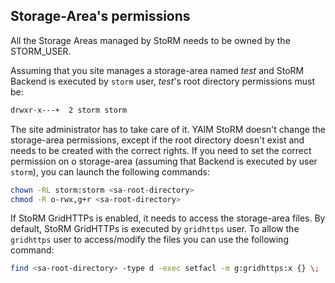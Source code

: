## Storage-Area's permissions

All the Storage Areas managed by StoRM needs to be owned by the STORM\_USER.

Assuming that you site manages a storage-area named _test_ and StoRM Backend is executed by ```storm``` user, _test_'s root directory permissions must be:

```bash
drwxr-x---+  2 storm storm
```

The site administrator has to take care of it. YAIM StoRM doesn't change the storage-area permissions, except if the root directory doesn't exist and needs to be created with the correct rights.
If you need to set the correct permission on o storage-area (assuming that Backend is executed by user ```storm```), you can launch the following commands:

```bash
chown -RL storm:storm <sa-root-directory>
chmod -R o-rwx,g+r <sa-root-directory>
```

If StoRM GridHTTPs is enabled, it needs to access the storage-area files. By default, StoRM GridHTTPs is executed by ```gridhttps``` user. To allow the ```gridhttps``` user to access/modify the files you can use the following command: 

```bash
find <sa-root-directory> -type d -exec setfacl -m g:gridhttps:x {} \;
```
